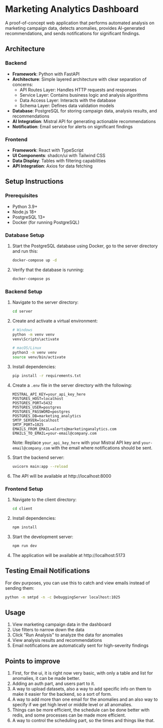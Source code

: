 # Marketing Analytics Dashboard

A proof-of-concept web application that performs automated analysis on marketing campaign data, detects anomalies, provides AI-generated recommendations, and sends notifications for significant findings.

## Architecture

### Backend

- **Framework**: Python with FastAPI
- **Architecture**: Simple layered architecture with clear separation of concerns:
  - API Routes Layer: Handles HTTP requests and responses
  - Service Layer: Contains business logic and analysis algorithms
  - Data Access Layer: Interacts with the database
  - Schema Layer: Defines data validation models
- **Database**: PostgreSQL for storing campaign data, analysis results, and recommendations
- **AI Integration**: Mistral API for generating actionable recommendations
- **Notification**: Email service for alerts on significant findings

### Frontend

- **Framework**: React with TypeScript
- **UI Components**: shadcn/ui with Tailwind CSS
- **Data Display**: Tables with filtering capabilities
- **API Integration**: Axios for data fetching

## Setup Instructions

### Prerequisites

- Python 3.9+
- Node.js 18+
- PostgreSQL 13+
- Docker (for running PostgreSQL)

### Database Setup

1. Start the PostgreSQL database using Docker, go to the server directory and run this:
   ```bash
   docker-compose up -d
   ```

2. Verify that the database is running:
   ```bash
   docker-compose ps
   ```

### Backend Setup

1. Navigate to the server directory:
   ```bash
   cd server
   ```

2. Create and activate a virtual environment:
   ```bash
   # Windows
   python -m venv venv
   venv\Scripts\activate

   # macOS/Linux
   python3 -m venv venv
   source venv/bin/activate
   ```

3. Install dependencies:
   ```bash
   pip install -r requirements.txt
   ```

4. Create a `.env` file in the server directory with the following:
   ```
   MISTRAL_API_KEY=your_api_key_here
   POSTGRES_HOST=localhost
   POSTGRES_PORT=5432
   POSTGRES_USER=postgres
   POSTGRES_PASSWORD=postgres
   POSTGRES_DB=marketing_analytics
   SMTP_SERVER=localhost
   SMTP_PORT=1025
   EMAILS_FROM_EMAIL=alerts@marketinganalytics.com
   EMAILS_TO_EMAIL=your-email@company.com
   ```
   Note: Replace `your_api_key_here` with your Mistral API key and `your-email@company.com` with the email where notifications should be sent.

5. Start the backend server:
   ```bash
   uvicorn main:app --reload
   ```

6. The API will be available at http://localhost:8000

### Frontend Setup

1. Navigate to the client directory:
   ```bash
   cd client
   ```

2. Install dependencies:
   ```bash
   npm install
   ```

3. Start the development server:
   ```bash
   npm run dev
   ```

4. The application will be available at http://localhost:5173

## Testing Email Notifications

For dev purposes, you can use this to catch and view emails instead of sending them:

   ```bash
   python -m smtpd -n -c DebuggingServer localhost:1025
   ```

## Usage

1. View marketing campaign data in the dashboard
2. Use filters to narrow down the data
3. Click "Run Analysis" to analyze the data for anomalies
4. View analysis results and recommendations
5. Email notifications are automatically sent for high-severity findings

## Points to improve

1. First, for the ui, it is right now very basic, with only a table and list for anomalies, it can be made better.
2. Adding an auth part, and users part to it.
3. A way to upload datasets, also a way to add specific info on them to make it easier for the backend, so a sort of form.
4. A way to add more than one email for the anomalies and an also way to specify if we get high level or middle level or all anomalies.
5. Things can be more efficient, the schedule can be done better with redis, and some processes can be made more efficient.
6. A way to control the scheduling part, so the times and things like that.